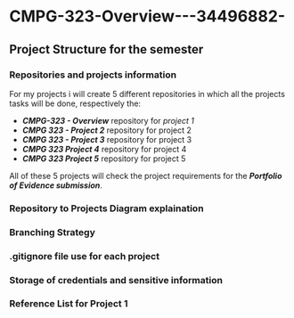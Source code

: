 # CMPG-323-Overview---34496882-

## Project Structure for the semester
### Repositories and projects information
For my projects i will create 5 different repositories in which all the projects tasks will be done, respectively the:
- _**CMPG-323 - Overview**_ repository for _project 1_
- _**CMPG 323 - Project 2**_ repository for project 2
- _**CMPG 323 - Project 3**_ repository for project 3
- _**CMPG 323 Project 4**_ repository for project 4
- _**CMPG 323 Project 5**_ repository for project 5

All of these 5 projects will check the project requirements for the _**Portfolio of Evidence submission**_. 

### Repository to Projects Diagram explaination
### Branching Strategy
### .gitignore file use for each project
### Storage of credentials and sensitive information
### Reference List for Project 1
